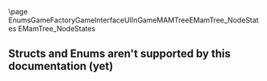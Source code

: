 \page EnumsGameFactoryGameInterfaceUIInGameMAMTreeEMamTree_NodeStates EMamTree_NodeStates
## Structs and Enums aren't supported by this documentation (yet)
